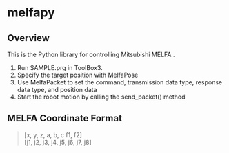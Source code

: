 # melfapy

## Overview
This is the Python library for controlling Mitsubishi MELFA .

1. Run SAMPLE.prg in ToolBox3.
2. Specify the target position with MelfaPose 
3. Use MelfaPacket to set the command, transmission data type, response data type, and position data
4. Start the robot motion by calling the send_packet() method

## MELFA Coordinate Format <br>
> [x, y, z, a, b, c f1, f2] <br>
> [j1, j2, j3, j4, j5, j6, j7, j8]
